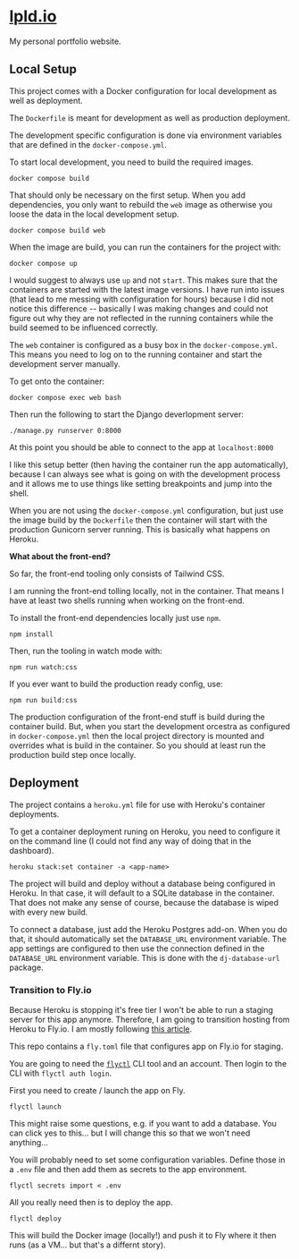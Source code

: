 # [lpld.io](https://www.lpld.io)

My personal portfolio website.

## Local Setup

This project comes with a Docker configuration for local development as well as deployment.

The `Dockerfile` is meant for development as well as production deployment.

The development specific configuration is done via environment variables that are defined in the `docker-compose.yml`.

To start local development, you need to build the required images.

```console
docker compose build
```

That should only be necessary on the first setup.
When you add dependencies, you only want to rebuild the `web` image as otherwise you loose the data in the local development setup.

```console
docker compose build web
```

When the image are build, you can run the containers for the project with:

```console
docker compose up
```

I would suggest to always use `up` and not `start`.
This makes sure that the containers are started with the latest image versions.
I have run into issues (that lead to me messing with configuration for hours) because I did not notice this difference -- basically I was making changes and could not figure out why they are not reflected in the running containers while the build seemed to be influenced correctly.

The `web` container is configured as a busy box in the `docker-compose.yml`.
This means you need to log on to the running container and start the development server manually.

To get onto the container:

```console
docker compose exec web bash
```

Then run the following to start the Django deverlopment server:

```console
./manage.py runserver 0:8000
```

At this point you should be able to connect to the app at `localhost:8000`

I like this setup better (then having the container run the app automatically), because I can always see what is going on with the development process and it allows me to use things like setting breakpoints and jump into the shell.

When you are not using the `docker-compose.yml` configuration, but just use the image build by the `Dockerfile` then the container will start with the production Gunicorn server running.
This is basically what happens on Heroku.


**What about the front-end?**

So far, the front-end tooling only consists of Tailwind CSS.

I am running the front-end tolling locally, not in the container.
That means I have at least two shells running when working on the front-end.

To install the front-end dependencies locally just use `npm`.

```console
npm install
```

Then, run the tooling in watch mode with:

```console
npm run watch:css
```

If you ever want to build the production ready config, use:

```console
npm run build:css
```

The production configuration of the front-end stuff is build during the container build.
But, when you start the development orcestra as configured in `docker-compose.yml` then the local project directory is mounted and overrides what is build in the container.
So you should at least run the production build step once locally.

## Deployment

The project contains a `heroku.yml` file for use with Heroku's container deployments.

To get a container deployment runing on Heroku, you need to configure it on the command line (I could not find any way of doing that in the dashboard).

```console
heroku stack:set container -a <app-name>
```

The project will build and deploy without a database being configured in Heroku.
In that case, it will default to a SQLite database in the container.
That does not make any sense of course, because the database is wiped with every new build.

To connect a database, just add the Heroku Postgres add-on.
When you do that, it should automatically set the `DATABASE_URL` environment variable.
The app settings are configured to then use the connection defined in the `DATABASE_URL` environment variable.
This is done with the `dj-database-url` package.

### Transition to Fly.io

Because Heroku is stopping it's free tier I won't be able to run a staging server for this app anymore.
Therefore, I am going to transition hosting from Heroku to Fly.io.
I am mostly following [this article](https://usher.dev/posts/wagtail-on-flyio/part-5/).

This repo contains a `fly.toml` file that configures app on Fly.io for staging.

You are going to need the [`flyctl`](https://fly.io/docs/flyctl/installing/) CLI tool and an account.
Then login to the CLI with `flyctl auth login`.

First you need to create / launch the app on Fly.
```console
flyctl launch
```

This might raise some questions, e.g. if you want to add a database.
You can click yes to this... but I will change this so that we won't need anything...

You will probably need to set some configuration variables.
Define those in a `.env` file and then add them as secrets to the app environment.
```
flyctl secrets import < .env
```

All you really need then is to deploy the app.
```console
flyctl deploy
```
This will build the Docker image (locally!) and push it to Fly where it then runs (as a VM... but that's a differnt story).

